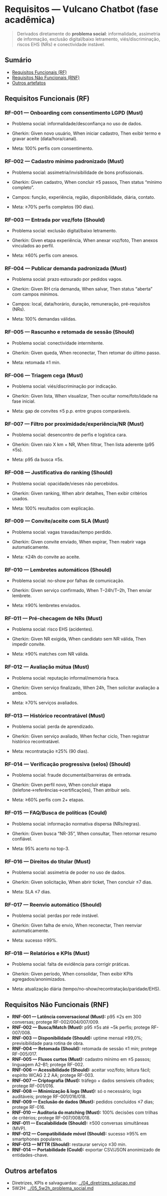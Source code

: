 # Requisitos — Vulcano Chatbot (fase acadêmica)

> Derivados diretamente do **problema social**: informalidade, assimetria de informação, exclusão digital/baixo letramento, viés/discriminação, riscos EHS (NRs) e conectividade instável.

## Sumário
- [Requisitos Funcionais (RF)](#requisitos-funcionais-rf)
- [Requisitos Não Funcionais (RNF)](#requisitos-não-funcionais-rnf)
- [Outros artefatos](#outros-artefatos)

## Requisitos Funcionais (RF)

### **RF-001 — Onboarding com consentimento LGPD (Must)**  

- Problema social: informalidade/desconfiança no uso de dados.  

- Gherkin: Given novo usuário, When iniciar cadastro, Then exibir termo e gravar aceite (data/hora/canal).  

- Meta: 100% perfis com consentimento.

### **RF-002 — Cadastro mínimo padronizado (Must)**  

- Problema social: assimetria/invisibilidade de bons profissionais.  

- Gherkin: Given cadastro, When concluir ≤5 passos, Then status “mínimo completo”.  

- Campos: função, experiência, região, disponibilidade, diária, contato.  

- Meta: ≥70% perfis completos (90 dias).

### **RF-003 — Entrada por voz/foto (Should)**  

- Problema social: exclusão digital/baixo letramento.  

- Gherkin: Given etapa experiência, When anexar voz/foto, Then anexos vinculados ao perfil.  

- Meta: ≥60% perfis com anexos.

### **RF-004 — Publicar demanda padronizada (Must)**  

- Problema social: prazo estourado por pedidos vagos.  

- Gherkin: Given RH cria demanda, When salvar, Then status “aberta” com campos mínimos.  

- Campos: local, data/horário, duração, remuneração, pré-requisitos (NRs).  

- Meta: 100% demandas válidas.

### **RF-005 — Rascunho e retomada de sessão (Should)**  

- Problema social: conectividade intermitente.  

- Gherkin: Given queda, When reconectar, Then retomar do último passo.  

- Meta: retomada ≤1 min.

### **RF-006 — Triagem cega (Must)**  

- Problema social: viés/discriminação por indicação.  

- Gherkin: Given lista, When visualizar, Then ocultar nome/foto/idade na fase inicial.  

- Meta: gap de convites ≤5 p.p. entre grupos comparáveis.

### **RF-007 — Filtro por proximidade/experiência/NR (Must)**  

- Problema social: desencontro de perfis e logística cara.  

- Gherkin: Given raio X km + NR, When filtrar, Then lista aderente (p95 ≤5s).  

- Meta: p95 da busca ≤5s.

### **RF-008 — Justificativa do ranking (Should)**  

- Problema social: opacidade/vieses não percebidos.  

- Gherkin: Given ranking, When abrir detalhes, Then exibir critérios usados.  

- Meta: 100% resultados com explicação.

### **RF-009 — Convite/aceite com SLA (Must)**  

- Problema social: vagas travadas/tempo perdido.  

- Gherkin: Given convite enviado, When expirar, Then reabrir vaga automaticamente.  

- Meta: ≤24h do convite ao aceite.

### **RF-010 — Lembretes automáticos (Should)**  

- Problema social: no-show por falhas de comunicação.  

- Gherkin: Given serviço confirmado, When T–24h/T–2h, Then enviar lembrete.  

- Meta: ≥90% lembretes enviados.

### **RF-011 — Pré-checagem de NRs (Must)**  

- Problema social: risco EHS (acidentes).  

- Gherkin: Given NR exigida, When candidato sem NR válida, Then impedir convite.  

- Meta: ≥90% matches com NR válida.

### **RF-012 — Avaliação mútua (Must)**  

- Problema social: reputação informal/memória fraca.  

- Gherkin: Given serviço finalizado, When 24h, Then solicitar avaliação a ambos.  

- Meta: ≥70% serviços avaliados.

### **RF-013 — Histórico recontratável (Must)**  

- Problema social: perda de aprendizado.  

- Gherkin: Given serviço avaliado, When fechar ciclo, Then registrar histórico recontratável.  

- Meta: recontratação ≥25% (90 dias).

### **RF-014 — Verificação progressiva (selos) (Should)**  

- Problema social: fraude documental/barreiras de entrada.  

- Gherkin: Given perfil novo, When concluir etapa (telefone→referências→certificações), Then atribuir selo.  

- Meta: ≥60% perfis com 2+ etapas.

### **RF-015 — FAQ/Busca de políticas (Could)**  

- Problema social: informação normativa dispersa (NRs/regras).

- Gherkin: Given busca “NR-35”, When consultar, Then retornar resumo confiável.  

- Meta: 95% acerto no top-3.

### **RF-016 — Direitos do titular (Must)**  

- Problema social: assimetria de poder no uso de dados.  

- Gherkin: Given solicitação, When abrir ticket, Then concluir ≤7 dias.  

- Meta: SLA ≤7 dias.

### **RF-017 — Reenvio automático (Should)**  

- Problema social: perdas por rede instável.  

- Gherkin: Given falha de envio, When reconectar, Then reenviar automaticamente.  

- Meta: sucesso ≥99%.

### **RF-018 — Relatórios e KPIs (Must)**  

- Problema social: falta de evidência para corrigir práticas.  

- Gherkin: Given período, When consolidar, Then exibir KPIs agregados/anonimizados.  

- Meta: atualização diária (tempo/no-show/recontratação/paridade/EHS).

## Requisitos Não Funcionais (RNF)

- **RNF-001 — Latência conversacional (Must):** p95 ≤2s em 300 conversas; protege RF-002/004/007/009.  
- **RNF-002 — Busca/Match (Must):** p95 ≤5s até ~5k perfis; protege RF-007/008.  
- **RNF-003 — Disponibilidade (Should):** uptime mensal ≥99,0%; previsibilidade para rotina de obra.  
- **RNF-004 — Retomada (Should):** retomada de sessão ≤1 min; protege RF-005/017.  
- **RNF-005 — Fluxos curtos (Must):** cadastro mínimo em ≤5 passos; linguagem A2–B1; protege RF-002.  
- **RNF-006 — Acessibilidade (Should):** aceitar voz/foto; leitura fácil; espírito WCAG 2.2 AA; protege RF-003.  
- **RNF-007 — Criptografia (Must):** tráfego + dados sensíveis cifrados; protege RF-001/016.  
- **RNF-008 — Minimização & logs (Must):** só o necessário; logs auditáveis; protege RF-001/016/018.  
- **RNF-009 — Exclusão de dados (Must):** pedidos concluídos ≤7 dias; protege RF-016.  
- **RNF-010 — Auditoria do matching (Must):** 100% decisões com trilhas de critérios; protege RF-007/008/018.  
- **RNF-011 — Escalabilidade (Should):** ≥500 conversas simultâneas (MVP).  
- **RNF-012 — Compatibilidade móvel (Should):** sucesso ≥95% em smartphones populares.  
- **RNF-013 — MTTR (Should):** restaurar serviço ≤30 min.  
- **RNF-014 — Portabilidade (Could):** exportar CSV/JSON anonimizado de entidades-chave.

## Outros artefatos
- Diretrizes, KPIs e salvaguardas: [../04_diretrizes_solucao.md](../04_diretrizes_solucao.md)  
- 5W2H: [../05_5w2h_problema_social.md](../05_5w2h_problema_social.md)
